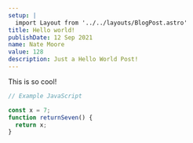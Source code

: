```yaml
---
setup: |
  import Layout from '../../layouts/BlogPost.astro'
title: Hello world!
publishDate: 12 Sep 2021
name: Nate Moore
value: 128
description: Just a Hello World Post!
---
```


This is so cool!

```javascript
// Example JavaScript

const x = 7;
function returnSeven() {
  return x;
}
```
